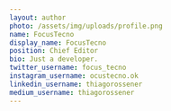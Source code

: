 ```yaml
---
layout: author
photo: /assets/img/uploads/profile.png
name: FocusTecno
display_name: FocusTecno
position: Chief Editor
bio: Just a developer.
twitter_username: focus_tecno
instagram_username: ocustecno.ok
linkedin_username: thiagorossener
medium_username: thiagorossener
---
```


